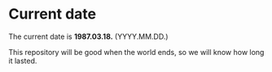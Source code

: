 # Current date

The current date is **1987.03.18.** (YYYY.MM.DD.)

This repository will be good when the world ends, so we will know how long it lasted.